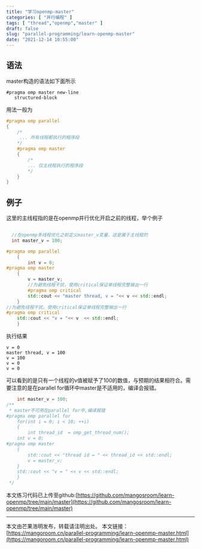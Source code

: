 ```yaml
---
title: "学习openmp-master"
categories: [ "并行编程" ]
tags: [ "thread","openmp","master" ]
draft: false
slug: "parallel-programming/learn-openmp-master"
date: "2021-12-14 10:55:00"
---
```


## 语法

master构造的语法如下面所示

```
#pragma omp master new-line 
   structured-block
```
用法一般为

```cpp
#pragma omp parallel
{
    /*
     ... 所有线程都执行的程序段
    */
    #pragma omp master
    {
        /*
        ... 仅主线程执行的程序段
        */
    }
}
```

## 例子

这里的主线程指的是在openmp并行优化开启之前的线程，举个例子

```cpp
  
  //在openmp多线程优化之前定义master_v变量，这是属于主线程的
  int master_v = 100;

#pragma omp parallel
    {
        int v = 0;
#pragma omp master
	{
	    v = master_v;
        //为避免线程干扰，使用critical保证单线程完整输出一行
		#pragma omp critical 
	    std::cout << "master thread, v = "<< v << std::endl;
	}
//为避免线程干扰，使用critical保证单线程完整输出一行
#pragma omp critical
	std::cout << "v = "<< v  << std::endl;
    } 
```

执行结果

```
v = 0
master thread, v = 100
v = 100
v = 0
v = 0
```

可以看到的是只有一个线程的v值被赋予了100的数值，与预期的结果相符合。需要注意的是在parallel for循环中master是不适用的，编译会报错。

```cpp
    int master_v = 100;
/**
 * master不可用在parallel for中,编译报错
#pragma omp parallel for 
    for(int i = 0; i < 10; ++i)
    {
        int thread_id  = omp_get_thread_num();
	int v = 0;
#pragma omp master
	{
	    std::cout << "thread id = " << thread_id << std::endl;
	    v = master_v;
	}
	std::cout << "v = " << v << std::endl;
    }
 */
 ```

本文练习代码已上传至github:[https://github.com/mangosroom/learn-openmp/tree/main/master](https://github.com/mangosroom/learn-openmp/tree/main/master)

-----

本文由芒果浩明发布，转载请注明出处。
本文链接：[https://mangoroom.cn/parallel-programming/learn-openmp-master.html](https://mangoroom.cn/parallel-programming/learn-openmp-master.html)